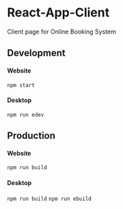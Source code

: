 # React-App-Client
Client page for Online Booking System

## Development

#### Website
```npm start```

#### Desktop
```npm run edev```

## Production

#### Website
```npm run build```

#### Desktop
```npm run build```
```npm run ebuild```
